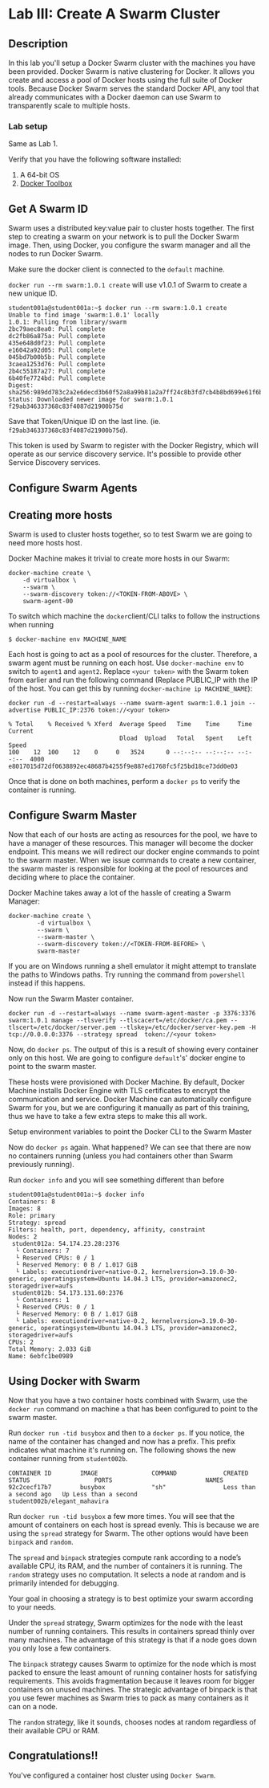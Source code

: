Lab III: Create A Swarm Cluster
===============================

## Description

In this lab you'll setup a Docker Swarm cluster with the machines you have been provided. Docker Swarm is native clustering for Docker. It allows you create and access a pool of Docker hosts using the full suite of Docker tools. Because Docker Swarm serves the standard Docker API, any tool that already communicates with a Docker daemon can use Swarm to transparently scale to multiple hosts.

### Lab setup

Same as Lab 1.

Verify that you have the following software installed:

1. A 64-bit OS
2. [Docker Toolbox](https://www.docker.com/toolbox)

## Get A Swarm ID
Swarm uses a distributed key:value pair to cluster hosts together. The first step to creating a swarm on your network is to pull the Docker Swarm image. Then, using Docker, you configure the swarm manager and all the nodes to run Docker Swarm.

Make sure the docker client is connected to the `default` machine.

`docker run --rm swarm:1.0.1 create` will use v1.0.1 of Swarm to create a new unique ID.

```
student001a@student001a:~$ docker run --rm swarm:1.0.1 create
Unable to find image 'swarm:1.0.1' locally
1.0.1: Pulling from library/swarm
2bc79aec8ea0: Pull complete
dc2fb86a875a: Pull complete
435e648d0f23: Pull complete
e16042a92d05: Pull complete
045bd7b00b5b: Pull complete
3caea1253d76: Pull complete
2b4c55187a27: Pull complete
6b40fe7724bd: Pull complete
Digest: sha256:989dd783c2a2e6decd3b60f52a8a99b81a2a7ff24c8b3fd7cb4b8bd699e61f6b
Status: Downloaded newer image for swarm:1.0.1
f29ab346337368c83f4087d21900b75d
```

Save that Token/Unique ID on the last line. (ie. `f29ab346337368c83f4087d21900b75d`).

This token is used by Swarm to register with the Docker Registry, which will operate as our service discovery service. It's possible to provide other Service Discovery services.

## Configure Swarm Agents


## Creating more hosts

Swarm is used to cluster hosts together, so to test Swarm we are going to need more hosts host.

Docker Machine makes it trivial to create more hosts in our Swarm:

```
docker-machine create \
    -d virtualbox \
    --swarm \
    --swarm-discovery token://<TOKEN-FROM-ABOVE> \
    swarm-agent-00
```

To switch which machine the `docker`client/CLI talks to follow the instructions when running
```
$ docker-machine env MACHINE_NAME
```

Each host is going to act as a pool of resources for the cluster. Therefore, a swarm agent must be running on each host. Use `docker-machine env` to switch to `agent1` and `agent2`. Replace `<your token>` with the Swarm token from earlier and run the following command (Replace PUBLIC_IP with the IP of the host. You can get this by running ```docker-machine ip MACHINE_NAME```):

```
docker run -d --restart=always --name swarm-agent swarm:1.0.1 join --advertise PUBLIC_IP:2376 token://<your token>

% Total    % Received % Xferd  Average Speed   Time    Time     Time  Current
                               Dload  Upload   Total   Spent    Left  Speed
100    12  100    12    0     0   3524      0 --:--:-- --:--:-- --:--:--  4000
e8017015d72df0638892ec48687b4255f9e887ed1768fc5f25bd18ce73dd0e03
```

Once that is done on both machines, perform a `docker ps` to verify the container is running.

## Configure Swarm Master
Now that each of our hosts are acting as resources for the pool, we have to have a manager of these resources. This manager will become the docker endpoint. This means we will redirect our docker engine commands to point to the swarm master. When we issue commands to create a new container, the swarm master is responsible for looking at the pool of resources and deciding where to place the container.

Docker Machine takes away a lot of the hassle of creating a Swarm Manager:

```
docker-machine create \
        -d virtualbox \
        --swarm \
        --swarm-master \
        --swarm-discovery token://<TOKEN-FROM-BEFORE> \
        swarm-master
```

If you are on Windows running a shell emulator it might attempt to translate the paths to Windows paths. Try running the command from `powershell` instead if this happens.

Now run the Swarm Master container.
```
docker run -d --restart=always --name swarm-agent-master -p 3376:3376 swarm:1.0.1 manage --tlsverify --tlscacert=/etc/docker/ca.pem --tlscert=/etc/docker/server.pem --tlskey=/etc/docker/server-key.pem -H tcp://0.0.0.0:3376 --strategy spread  token://<your token>
```

Now, do `docker ps`. The output of this is a result of showing every container only on this host. We are going to configure `default`'s' docker engine to point to the swarm master.

These hosts were provisioned with Docker Machine. By default, Docker Machine installs Docker Engine with TLS certificates to encrypt the communication and service. Docker Machine can automatically configure Swarm for you, but we are configuring it manually as part of this training, thus we have to take a few extra steps to make this all work.

Setup environment variables to point the Docker CLI to the Swarm Master



Now do `docker ps` again. What happened? We can see that there are now no containers running (unless you had containers other than Swarm previously running).

Run `docker info` and you will see something different than before
```
student001a@student001a:~$ docker info
Containers: 8
Images: 8
Role: primary
Strategy: spread
Filters: health, port, dependency, affinity, constraint
Nodes: 2
 student012a: 54.174.23.28:2376
  └ Containers: 7
  └ Reserved CPUs: 0 / 1
  └ Reserved Memory: 0 B / 1.017 GiB
  └ Labels: executiondriver=native-0.2, kernelversion=3.19.0-30-generic, operatingsystem=Ubuntu 14.04.3 LTS, provider=amazonec2, storagedriver=aufs
 student012b: 54.173.131.60:2376
  └ Containers: 1
  └ Reserved CPUs: 0 / 1
  └ Reserved Memory: 0 B / 1.017 GiB
  └ Labels: executiondriver=native-0.2, kernelversion=3.19.0-30-generic, operatingsystem=Ubuntu 14.04.3 LTS, provider=amazonec2, storagedriver=aufs
CPUs: 2
Total Memory: 2.033 GiB
Name: 6ebfc1be0989
```

## Using Docker with Swarm

Now that you have a two container hosts combined with Swarm, use the `docker run` command on machine `a` that has been configured to point to the swarm master.

Run `docker run -tid busybox` and then to a `docker ps`. If you notice, the name of the container has changed and now has a prefix. This prefix indicates what machine it's running on.  The following shows the new container running from `student002b`.

```
CONTAINER ID        IMAGE               COMMAND             CREATED                  STATUS                  PORTS                          NAMES
92c2cecf17b7        busybox             "sh"                Less than a second ago   Up Less than a second                                  student002b/elegant_mahavira
```

Run `docker run -tid busybox` a few more times. You will see that the amount of containers on each host is spread evenly. This is because we are using the `spread` strategy for Swarm. The other options would have been `binpack` and `random`.

The `spread` and `binpack` strategies compute rank according to a node’s available CPU, its RAM, and the number of containers it is running. The `random` strategy uses no computation. It selects a node at random and is primarily intended for debugging.

Your goal in choosing a strategy is to best optimize your swarm according to your needs.

Under the `spread` strategy, Swarm optimizes for the node with the least number of running containers. This results in containers spread thinly over many machines. The advantage of this strategy is that if a node goes down you only lose a few containers.

The `binpack` strategy causes Swarm to optimize for the node which is most packed to ensure the least amount of running container hosts for satisfying requirements. This avoids fragmentation because it leaves room for bigger containers on unused machines. The strategic advantage of binpack is that you use fewer machines as Swarm tries to pack as many containers as it can on a node.

The `random` strategy, like it sounds, chooses nodes at random regardless of their available CPU or RAM.

## Congratulations!!

You've configured a container host cluster using `Docker Swarm`.
